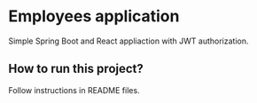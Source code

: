 # Employees application
Simple Spring Boot and React appliaction with JWT authorization.
## How to run this project?
Follow instructions in README files.